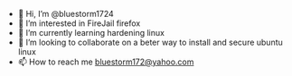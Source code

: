 - 👋 Hi, I’m @bluestorm1724
- 👀 I’m interested in FireJail firefox
- 🌱 I’m currently learning hardening linux
- 💞️ I’m looking to collaborate on a beter way to install and secure ubuntu linux
- 📫 How to reach me bluestorm172@yahoo.com

<!---
bluestorm1724/bluestorm1724 is a ✨ special ✨ repository because its `README.md` (this file) appears on your GitHub profile.
You can click the Preview link to take a look at your changes.
--->
